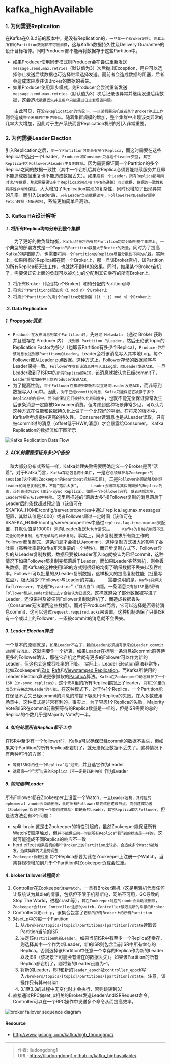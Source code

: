 # kafka_highAvailable


### 1. 为何需要Replication

在Kafka在0.8以前的版本中，是没有Replication的，`一旦某一个Broker宕机，则其上所有的Partition数据都不可被消费`，这与Kafka数据持久性及Delivery Guarantee的设计目标相悖。同时Producer都不能再将数据存于这些Partition中。

- 如果Producer使用同步模式则Producer会在尝试重新发送`message.send.max.retries`（默认值为3）次后抛出Exception，用户可以选择停止发送后续数据也可选择继续选择发送。而前者会造成数据的阻塞，后者会造成本应发往该Broker的数据的丢失。
- 如果Producer使用异步模式，则Producer会尝试重新发送`message.send.max.retries`（默认值为3）次后记录该异常并继续发送后续数据，这会造`成数据丢失并且用户只能通过日志发现该问题`。

　　由此可见，在`没有Replication的情况下`，`一旦某机器宕机或者某个Broker停止工作`则会造成`整个系统的可用性降低`。随着集群规模的增加，整个集群中出现该类异常的几率大大增加，因此对于生产系统而言Replication机制的引入非常重要。 　

### 2. 为何需要Leader Election

引入Replication之后，`同一个Partition可能会有多个Replica`，而这时需要在这些Replica中选出一个Leader，`Producer和Consumer只与这个Leader交互`，`其它Replica作为Follower从Leader中复制数据`。因为需要保证同一个Partition的多个Replica之间的数据一致性（其中一个宕机后其它Replica必须要能继续服务并且即不能造成数据重复也不能造成数据丢失）。如果`没有一个Leader，所有Replica都可同时读/写数据，那就需要保证多个Replica之间互相（N×N条通路）同步数据`，`数据的一致性和有序性非常难保证`，大大增加了Replication实现的复杂性，同时也增加了出现异常的几率。而引入Leader后，`只有Leader负责数据读写`，`Follower只向Leader顺序Fetch数据（N条通路）`，系统更加简单且高效。 　　 　　

### 3. Kafka HA设计解析

#### .1. 将所有Replica均匀分布到整个集群

　　为了更好的做负载均衡，`Kafka尽量将所有的Partition均匀分配到整个集群上`。一个典型的部署方式是`一个Topic的Partition数量大于Broker的数量`。同时为了提高Kafka的容错能力，也需要将`同一个Partition的Replica尽量分散到不同的机器`。实际上，如果所有的Replica都在同一个Broker上，那一旦该Broker宕机，该Partition的所有Replica都无法工作，也就达不到HA的效果。同时，如果某个Broker宕机了，需要保证它上面的负载可以被均匀的分配到其它幸存的所有Broker上。

1. 将所有Broker（假设共n个Broker）和待分配的Partition`排序`
2. 将`第i个Partition分配到第（i mod n）个Broker上`
3. 将`第i个Partition的第j个Replica分配到第（(i + j) mod n）个Broker上`

#### .2. Data Replication

##### 1. Propagate消息

- `Producer在发布消息到某个Partition时`，先`通过 Metadata` （通过 Broker 获取并且缓存在 Producer 内）` 找到该 Partition 的Leader`，然后无论该Topic的Replication Factor为多少（也即该Partition有多少个Replica），`Producer只将该消息发送到该Partition的Leader`。Leader会将该消息写入其本地Log。每个Follower都从Leader pull数据。这种方式上，Follower存储的数据顺序与Leader保持一致。`Follower在收到该消息并写入其Log后，向Leader发送ACK`。一旦Leader收到了ISR中的`所有Replica的ACK`，该消息就被认为已经commit了，`Leader将增加HW并且向Producer发送ACK`。
- 为了提高性能，`每个Follower在接收到数据后就立马向Leader发送ACK`，而非等到数据写入Log中。因此，`对于已经commit的消息，Kafka只能保证它被存于多个Replica的内存中，而不能保证它们被持久化到磁盘中`，也就不能完全保证异常发生后该条消息一定能被Consumer消费。但考虑到这种场景非常少见，可以认为这种方式在性能和数据持久化上做了一个比较好的平衡。在将来的版本中，Kafka会考虑提供更高的持久性。
  Consumer读消息也是从Leader读取，只有被commit过的消息（offset低于HW的消息）才会暴露给Consumer。
  Kafka Replication的数据流如下图所示

![Kafka Replication Data Flow](https://lddpicture.oss-cn-beijing.aliyuncs.com/picture/Replication.png)

##### 2. ACK前需要保证有多少个备份

　和大部分分布式系统一样，Kafka处理失败需要明确定义一个Broker是否“活着”。对于Kafka而言，`Kafka存活包含两个条件`，一是它`必须维护与Zookeeper的session(这个通过Zookeeper的Heartbeat机制来实现)`。二是`Follower必须能够及时将Leader的消息复制过来，不能“落后太多”`。
　　`Leader会跟踪与其保持同步的Replica列表，该列表称为ISR（即in-sync Replica）。如果一个Follower宕机，或者落后太多，Leader将把它从ISR中移除`。这里所描述的“落后太多”指Follower复制的消息落后于Leader后的条数超过预定值（该值可在$KAFKA_HOME/config/server.properties中通过`replica.lag.max.messages`配置，其默认值是4000）或者Follower超过一定时间（该值可在$KAFKA_HOME/config/server.properties中通过`replica.lag.time.max.ms`来配置，其默认值是10000）未向Leader发送fetch请求。。
　`　Kafka的复制机制既不是完全的同步复制，也不是单纯的异步复制`。事实上，同步复制要求所有能工作的Follower都复制完，这条消息才会被认为commit，这种复制方式极大的影响了吞吐率（高吞吐率是Kafka非常重要的一个特性）。而异步复制方式下，Follower异步的从Leader复制数据，数据只要被Leader写入log就被认为已经commit，这种情况下如果Follower都复制完都落后于Leader，而如果Leader突然宕机，则会丢失数据。而Kafka的这种使用ISR的方式则很好的均衡了确保数据不丢失以及吞吐率。Follower可以批量的从Leader复制数据，这样极大的提高复制性能（批量写磁盘），极大减少了Follower与Leader的差距。
　　需要说明的是，`Kafka只解决fail/recover，不处理“Byzantine”（“拜占庭”）问题`。一条消息`只有被ISR里的所有Follower都从Leader复制过去才会被认为已提交`。这样就避免了部分数据被写进了Leader，还没来得及被任何Follower复制就宕机了，而造成数据丢失（Consumer无法消费这些数据）。而对于Producer而言，它可以选择是否等待消息commit，这可以通过`request.required.acks`来设置。这种机制确保了只要ISR有一个或以上的Follower，一条被commit的消息就不会丢失。

##### 3. Leader Election算法

一个基本的原则就是，`如果Leader不在了，新的Leader必须拥有原来的Leader commit过的所有消息`。这就需要作一个折衷，如果Leader在标明一条消息被commit前等待更多的Follower确认，那在它宕机之后就有更多的Follower可以作为新的Leader，但这也会造成吞吐率的下降。　实际上，Leader Election算法非常多，比如Zookeeper的[Zab](http://web.stanford.edu/class/cs347/reading/zab.pdf), [Raft](https://ramcloud.stanford.edu/wiki/download/attachments/11370504/raft.pdf)和[Viewstamped Replication](http://pmg.csail.mit.edu/papers/vr-revisited.pdf)。而Kafka所使用的Leader Election算法更像微软的[PacificA](http://research.microsoft.com/apps/pubs/default.aspx?id=66814)算法。`Kafka在Zookeeper中动态维护了一个ISR（in-sync replicas）`，这个ISR里的所有Replica都跟上了leader，`只有ISR里的成员才有被选为Leader的可能`。在这种模式下，对于f+1个Replica，一个Partition能在保证不丢失已经commit的消息的前提下容忍f个Replica的失败。在大多数使用场景中，这种模式是非常有利的。事实上，为了容忍f个Replica的失败，Majority Vote和ISR在commit前需要等待的Replica数量是一样的，但是ISR需要的总的Replica的个数几乎是Majority Vote的一半。 　　

##### 4. 如何处理所有Replica都不工作

在ISR中至少有一个follower时，Kafka可以确保已经commit的数据不丢失，但如果某个Partition的所有Replica都宕机了，就无法保证数据不丢失了。这种情况下有两种可行的方案：

- `等待ISR中的任一个Replica“活”过来`，并且选它作为Leader
- `选择第一个“活”过来的Replica（不一定是ISR中的）`作为Leader

##### 5. 如何选举Leader

所有Follower都在Zookeeper上设置一个Watch，`一旦Leader宕机，其对应的ephemeral znode会自动删除，此时所有Follower都尝试创建该节点，而创建成功者（Zookeeper保证只有一个能创建成功）即是新的Leader，其它Replica即为Follower。`但是该方法会有3个问题： 　　

- split-brain 这是由Zookeeper的特性引起的，虽然Zookeeper能保证所有Watch按顺序触发，但`并不能保证同一时刻所有Replica“看”到的状态是一样的`，这就可能造成不同Replica的响应不一致
- herd effect `如果宕机的那个Broker上的Partition比较多，会造成多个Watch被触发，造成集群内大量的调整`
- `Zookeeper负载过重` 每个Replica都要为此在Zookeeper上注册一个Watch，当集群规模增加到几千个Partition时Zookeeper负载会过重。

#### 4. broker failover过程简介

1. Controller在Zookeeper`注册Watch`，一旦有Broker宕机（这是用宕机代表任何让系统认为其die的情景，包括但不限于机器断电，网络不可用，GC导致的Stop The World，进程crash等），`其在Zookeeper对应的znode会自动被删除`，`Zookeeper会fire Controller注册的watch，Controller读取最新的幸存的Broker`
2. Controller`决定set_p`，该集合包含了`宕机的所有Broker上的所有Partition`
3. 对set_p中的每一个Partition
   1. 从`/brokers/topics/[topic]/partitions/[partition]/state`读取该Partition当前的ISR
   2.  决定该`Partition的新Leader`。如果当前ISR中有至少一个Replica还幸存，则选择其中一个作为新Leader，新的ISR则包含当前ISR中所有幸存的Replica。否则选择该Partition中任意一个幸存的Replica作为新的Leader以及ISR（该场景下可能会有潜在的数据丢失）。如果该Partition的所有Replica都宕机了，则将新的Leader设置为-1。
   3.  将新的Leader，ISR和新的`leader_epoch`及`controller_epoch`写入`/brokers/topics/[topic]/partitions/[partition]/state`。注意，该操作只有其version
   4. 3.1至3.3的过程中无变化时才会执行，否则跳转到3.1
4. 直接通过RPC向set_p相关的Broker发送LeaderAndISRRequest命令。Controller可以在一个RPC操作中发送多个命令从而提高效率。

![broker failover sequence diagram ](https://lddpicture.oss-cn-beijing.aliyuncs.com/picture/kafka_broker_failover.png)



#### Resource

- http://www.jasongj.com/kafka/high_throughput/

---

> 作者: liudongdong1  
> URL: https://liudongdong1.github.io/kafka_highavailable/  

